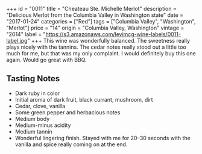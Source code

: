 +++
id = "0011"
title = "Cheateau Ste. Michelle Merlot"
description = "Delicious Merlot from the Columbia Valley in Washington state"
date = "2017-01-24"
categories = ["Red"]
tags = ["Columbia Valley", "Washington", "Merlot"]
price = "14"
origin = "Columbia Valley, Washington"
vintage = "2014"
label = "https://s3.amazonaws.com/levimcg-wine-labels/0011-label.jpg"
+++
This wine was wonderfully balanced. The sweetness really plays nicely with the tannins. The cedar notes really stood out a little too much for me, but that was my only complaint. I would definitely buy this one again. Would go great with BBQ.

## Tasting Notes
- Dark ruby in color
- Initial aroma of dark fruit, black currant, mushroom, dirt
- Cedar, clove, vanilla
- Some green pepper and herbacious notes
- Medium body
- Medium-minus acidity
- Medium tannin
- Wonderful lingering finish. Stayed with me for 20–30 seconds with the vanilla and spice really coming on at the end.